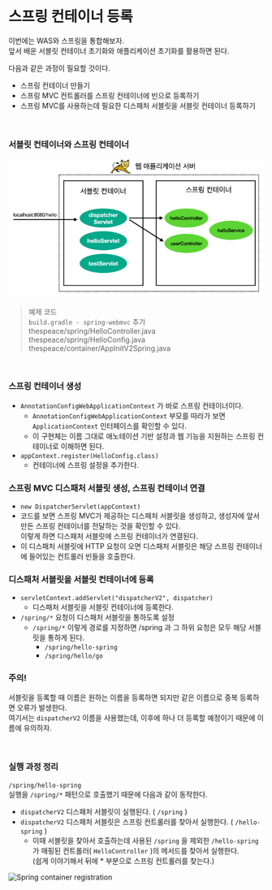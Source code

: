 # 스프링 컨테이너 등록
이번에는 WAS와 스프링을 통합해보자.<br>
앞서 배운 서블릿 컨테이너 초기화와 애플리케이션 초기화를 활용하면 된다.

다음과 같은 과정이 필요할 것이다.
* 스프링 컨테이너 만들기
* 스프링 MVC 컨트롤러를 스프링 컨테이너에 빈으로 등록하기
* 스프링 MVC를 사용하는데 필요한 디스패처 서블릿을 서블릿 컨테이너 등록하기

<br>

### 서블릿 컨테이너와 스프링 컨테이너

![Spring container registration](06.Spring%20container%20registration1.PNG)

> 예제 코드<br>
> ```build.gradle - spring-webmvc``` 추가<br>
> thespeace/spring/HelloController.java<br>
> thespeace/spring/HelloConfig.java<br>
> thespeace/container/AppInitV2Spring.java

<br>

### 스프링 컨테이너 생성
* ```AnnotationConfigWebApplicationContext``` 가 바로 스프링 컨테이너이다.
  * ```AnnotationConfigWebApplicationContext``` 부모를 따라가 보면 ```ApplicationContext``` 인터페이스를 확인할 수 있다.
  * 이 구현체는 이름 그대로 애노테이션 기반 설정과 웹 기능을 지원하는 스프링 컨테이너로 이해하면 된다.
* ```appContext.register(HelloConfig.class)```
  * 컨테이너에 스프링 설정을 추가한다.

### 스프링 MVC 디스패처 서블릿 생성, 스프링 컨테이너 연결
* ```new DispatcherServlet(appContext)```
* 코드를 보면 스프링 MVC가 제공하는 디스패처 서블릿을 생성하고, 생성자에 앞서 만든 스프링 컨테이너를 전달하는 것을 확인할 수 있다.<br>
  이렇게 하면 디스패처 서블릿에 스프링 컨테이너가 연결된다.
* 이 디스패처 서블릿에 HTTP 요청이 오면 디스패처 서블릿은 해당 스프링 컨테이너에 들어있는 컨트롤러 빈들을 호출한다.

### 디스패처 서블릿을 서블릿 컨테이너에 등록
* ```servletContext.addServlet("dispatcherV2", dispatcher)```
  * 디스패처 서블릿을 서블릿 컨테이너에 등록한다.
* ```/spring/*``` 요청이 디스패처 서블릿을 통하도록 설정
  * ```/spring/*``` 이렇게 경로를 지정하면 /spring 과 그 하위 요청은 모두 해당 서블릿을 통하게 된다.
    * ```/spring/hello-spring```
    * ```/spring/hello/go```

### 주의!
서블릿을 등록할 때 이름은 원하는 이름을 등록하면 되지만 같은 이름으로 중복 등록하면 오류가 발생한다.<br>
여기서는 ```dispatcherV2``` 이름을 사용했는데, 이후에 하나 더 등록할 예정이기 때문에 이름에 유의하자.

<br>

### 실행 과정 정리
```/spring/hello-spring```<br>
실행을 ```/spring/*``` 패턴으로 호출했기 때문에 다음과 같이 동작한다.
* ```dispatcherV2``` 디스패처 서블릿이 실행된다. ( ```/spring``` )
* ```dispatcherV2``` 디스패처 서블릿은 스프링 컨트롤러를 찾아서 실행한다. ( ```/hello-spring``` )
  * 이때 서블릿을 찾아서 호출하는데 사용된 ```/spring``` 을 제외한 ```/hello-spring``` 가 매핑된 컨트롤러( ```HelloController``` )의 메서드를 찾아서 실행한다.<br>
    (쉽게 이야기해서 뒤에 * 부분으로 스프링 컨트롤러를 찾는다.)

![Spring container registration](06.Spring%20container%20registration2.PNG)